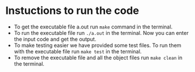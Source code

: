 # Instuctions to run the code

- To get the executable file a.out run `make` command in the terminal.
- To run the executable file run `./a.out` in the terminal. Now you can enter the input code and get the output.
- To make testing easier we have provided some test files. To run them with the executable file run `make test` in the terminal.
- To remove the executable file and all the object files run `make clean` in the terminal.
